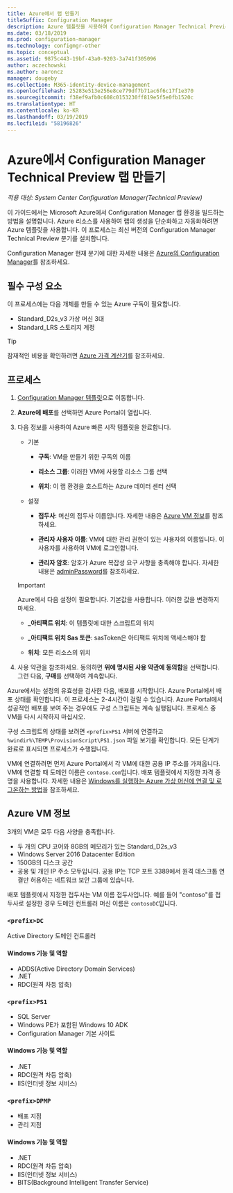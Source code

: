 ```yaml
---
title: Azure에서 랩 만들기
titleSuffix: Configuration Manager
description: Azure 템플릿을 사용하여 Configuration Manager Technical Preview 랩 생성 자동화
ms.date: 03/18/2019
ms.prod: configuration-manager
ms.technology: configmgr-other
ms.topic: conceptual
ms.assetid: 9875c443-19bf-43a0-9203-3a741f305096
author: aczechowski
ms.author: aaroncz
manager: dougeby
ms.collection: M365-identity-device-management
ms.openlocfilehash: 25283e513e256e8ce779df7b71ac6f6c17f1e370
ms.sourcegitcommit: f38ef9afb0c608c0153230ff819e5f5e0fb1520c
ms.translationtype: HT
ms.contentlocale: ko-KR
ms.lasthandoff: 03/19/2019
ms.locfileid: "58196826"
---
```

# <a name="create-a-configuration-manager-technical-preview-lab-in-azure"></a>Azure에서 Configuration Manager Technical Preview 랩 만들기

*적용 대상: System Center Configuration Manager(Technical Preview)*

<!--3556017-->

이 가이드에서는 Microsoft Azure에서 Configuration Manager 랩 환경을 빌드하는 방법을 설명합니다. Azure 리소스를 사용하여 랩의 생성을 단순화하고 자동화하려면 Azure 템플릿을 사용합니다. 이 프로세스는 최신 버전의 Configuration Manager Technical Preview 분기를 설치합니다. 

Configuration Manager 현재 분기에 대한 자세한 내용은 [Azure의 Configuration Manager](/sccm/core/understand/configuration-manager-on-azure)를 참조하세요.



## <a name="prerequisites"></a>필수 구성 요소

이 프로세스에는 다음 개체를 만들 수 있는 Azure 구독이 필요합니다. 
- Standard_D2s_v3 가상 머신 3대
- Standard_LRS 스토리지 계정

> [!Tip]  
> 잠재적인 비용을 확인하려면 [Azure 가격 계산기](https://azure.microsoft.com/pricing/calculator/)를 참조하세요.  



## <a name="process"></a>프로세스

1. [Configuration Manager 템플릿](https://azure.microsoft.com/resources/templates/sccm-technicalpreview/)으로 이동합니다.  

2. **Azure에 배포**를 선택하면 Azure Portal이 열립니다.  

3. 다음 정보를 사용하여 Azure 빠른 시작 템플릿을 완료합니다.

    - 기본  

        - **구독**: VM을 만들기 위한 구독의 이름  

        - **리소스 그룹**: 이러한 VM에 사용할 리소스 그룹 선택  

        - **위치**: 이 랩 환경을 호스트하는 Azure 데이터 센터 선택  

    - 설정  

        - **접두사**: 머신의 접두사 이름입니다. 자세한 내용은 [Azure VM 정보](#azure-vm-info)를 참조하세요.  

        - **관리자 사용자 이름**: VM에 대한 관리 권한이 있는 사용자의 이름입니다. 이 사용자를 사용하여 VM에 로그인합니다.  

        - **관리자 암호**: 암호가 Azure 복잡성 요구 사항을 충족해야 합니다. 자세한 내용은 [adminPassword](https://docs.microsoft.com/rest/api/compute/virtualmachines/createorupdate#osprofile)를 참조하세요.  

    > [!Important]  
    > Azure에서 다음 설정이 필요합니다. 기본값을 사용합니다. 이러한 값을 변경하지 마세요.  
    > 
    > - **\_아티팩트 위치**: 이 템플릿에 대한 스크립트의 위치 <!-- https://raw.githubusercontent.com/Azure/azure-quickstart-templates/master/sccm-technicalpreview/ -->  
    >
    > - **\_아티팩트 위치 Sas 토큰**: sasToken은 아티팩트 위치에 액세스해야 함  
    > 
    > - **위치**: 모든 리소스의 위치

4. 사용 약관을 참조하세요. 동의하면 **위에 명시된 사용 약관에 동의함**을 선택합니다. 그런 다음, **구매**를 선택하여 계속합니다. 

Azure에서는 설정의 유효성을 검사한 다음, 배포를 시작합니다. Azure Portal에서 배포 상태를 확인합니다. 이 프로세스는 2-4시간이 걸릴 수 있습니다. Azure Portal에서 성공적인 배포를 보여 주는 경우에도 구성 스크립트는 계속 실행됩니다. 프로세스 중 VM을 다시 시작하지 마십시오.

구성 스크립트의 상태를 보려면 `<prefix>PS1` 서버에 연결하고 `%windir%\TEMP\ProvisionScript\PS1.json` 파일 보기를 확인합니다. 모든 단계가 완료로 표시되면 프로세스가 수행됩니다.

VM에 연결하려면 먼저 Azure Portal에서 각 VM에 대한 공용 IP 주소를 가져옵니다. VM에 연결할 때 도메인 이름은 `contoso.com`입니다. 배포 템플릿에서 지정한 자격 증명을 사용합니다. 자세한 내용은 [Windows를 실행하는 Azure 가상 머신에 연결 및 로그온하는 방법](https://docs.microsoft.com/azure/virtual-machines/windows/connect-logon)을 참조하세요.



## <a name="azure-vm-info"></a>Azure VM 정보

3개의 VM은 모두 다음 사양을 충족합니다.
- 두 개의 CPU 코어와 8GB의 메모리가 있는 Standard_D2s_v3  
- Windows Server 2016 Datacenter Edition
- 150GB의 디스크 공간
- 공용 및 개인 IP 주소 모두입니다. 공용 IP는 TCP 포트 3389에서 원격 데스크톱 연결만 허용하는 네트워크 보안 그룹에 있습니다. 

배포 템플릿에서 지정한 접두사는 VM 이름 접두사입니다. 예를 들어 "contoso"를 접두사로 설정한 경우 도메인 컨트롤러 머신 이름은 `contosoDC`입니다.


### `<prefix>DC`

Active Directory 도메인 컨트롤러

#### <a name="windows-features-and-roles"></a>Windows 기능 및 역할
- ADDS(Active Directory Domain Services)
- .NET
- RDC(원격 차등 압축)


### `<prefix>PS1`

- SQL Server
- Windows PE가 포함된 Windows 10 ADK 
- Configuration Manager 기본 사이트

#### <a name="windows-features-and-roles"></a>Windows 기능 및 역할
- .NET
- RDC(원격 차등 압축) 
- IIS(인터넷 정보 서비스)


### `<prefix>DPMP`

- 배포 지점
- 관리 지점

#### <a name="windows-features-and-roles"></a>Windows 기능 및 역할
- .NET
- RDC(원격 차등 압축) 
- IIS(인터넷 정보 서비스)
- BITS(Background Intelligent Transfer Service)

